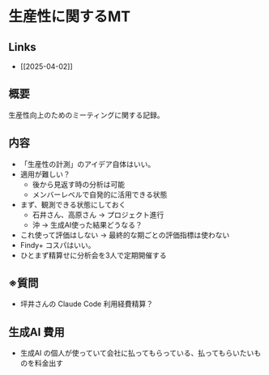 # 生産性に関するMT

## Links

- [[2025-04-02]]

## 概要

生産性向上のためのミーティングに関する記録。

## 内容

- 「生産性の計測」のアイデア自体はいい。
- 適用が難しい？
	- 後から見返す時の分析は可能
	- メンバーレベルで自発的に活用できる状態
- まず、観測できる状態にしておく
	- 石井さん、高原さん -> プロジェクト進行
	- 沖 -> 生成AI使った結果どうなる？
- これ使って評価はしない -> 最終的な期ごとの評価指標は使わない
- Findy+ コスパはいい。
- ひとまず精算せに分析会を3人で定期開催する

## ※質問

- 坪井さんの Claude Code 利用経費精算？

## 生成AI 費用

- 生成AI の個人が使っていて会社に払ってもらっている、払ってもらいたいものを料金出す
